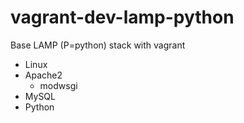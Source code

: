 vagrant-dev-lamp-python
================

Base LAMP (P=python) stack with vagrant

* Linux 
* Apache2
    * modwsgi
* MySQL
* Python 
